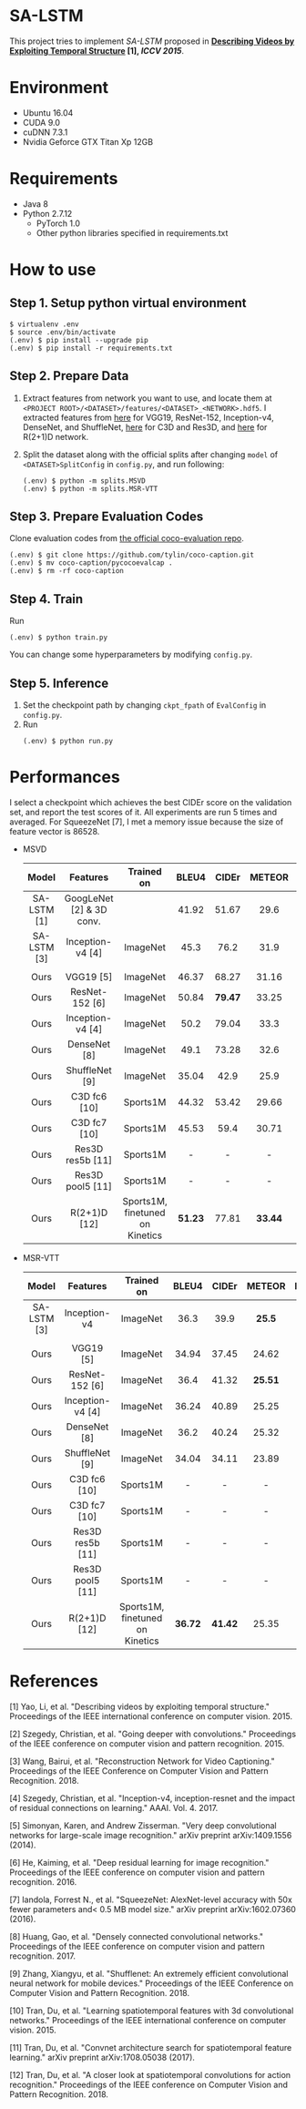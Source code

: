 # SA-LSTM

This project tries to implement *SA-LSTM* proposed in **[Describing Videos by Exploiting Temporal Structure](https://www.cv-foundation.org/openaccess/content_iccv_2015/papers/Yao_Describing_Videos_by_ICCV_2015_paper.pdf) [1], *ICCV 2015***.



# Environment

* Ubuntu 16.04
* CUDA 9.0
* cuDNN 7.3.1
* Nvidia Geforce GTX Titan Xp 12GB


# Requirements

* Java 8
* Python 2.7.12
  * PyTorch 1.0
  * Other python libraries specified in requirements.txt



# How to use

## Step 1. Setup python virtual environment

```
$ virtualenv .env
$ source .env/bin/activate
(.env) $ pip install --upgrade pip
(.env) $ pip install -r requirements.txt
```


## Step 2. Prepare Data

1. Extract features from network you want to use, and locate them at `<PROJECT ROOT>/<DATASET>/features/<DATASET>_<NETWORK>.hdf5`. I extracted features from [here](https://github.com/hobincar/video-feature-extractor) for VGG19, ResNet-152, Inception-v4, DenseNet, and ShuffleNet, [here](https://github.com/facebook/C3D) for C3D and Res3D, and [here](https://github.com/facebookresearch/VMZ) for R(2+1)D network.

2. Split the dataset along with the official splits after changing `model` of `<DATASET>SplitConfig` in `config.py`, and run following:

   ```
   (.env) $ python -m splits.MSVD
   (.env) $ python -m splits.MSR-VTT
   ```


## Step 3. Prepare Evaluation Codes

Clone evaluation codes from [the official coco-evaluation repo](https://github.com/tylin/coco-caption).

   ```
   (.env) $ git clone https://github.com/tylin/coco-caption.git
   (.env) $ mv coco-caption/pycocoevalcap .
   (.env) $ rm -rf coco-caption
   ```


## Step 4. Train

Run
   ```
   (.env) $ python train.py
   ```

You can change some hyperparameters by modifying `config.py`.


## Step 5. Inference

1. Set the checkpoint path by changing `ckpt_fpath` of `EvalConfig` in `config.py`.
2. Run
   ```
   (.env) $ python run.py
   ```


# Performances

I select a checkpoint which achieves the best CIDEr score on the validation set, and report the test scores of it. All experiments are run 5 times and averaged. For SqueezeNet [7], I met a memory issue because the size of feature vector is 86528.

* MSVD

  | Model | Features | Trained on | BLEU4 | CIDEr | METEOR | ROUGE_L |
  | :---: | :---: | :---: | :---: | :---: | :---: | :---: |
  | SA-LSTM [1] | GoogLeNet [2] & 3D conv. | | 41.92 | 51.67 | 29.6 | - |
  | SA-LSTM [3] | Inception-v4 [4] | ImageNet | 45.3 | 76.2 | 31.9 | 64.2 |
  |  |  |  |  |  |
  | Ours | VGG19 [5] | ImageNet | 46.37	| 68.27 |	31.16 |	67.37 |
  | Ours | ResNet-152 [6] | ImageNet | 50.84	| **79.47** |	33.25 |	69.81 |
  | Ours | Inception-v4 [4] | ImageNet | 50.2	| 79.04 |	33.3 |	69.65 |
  | Ours | DenseNet [8] | ImageNet | 49.1	| 73.28 | 32.6 |	69.23 |
  | Ours | ShuffleNet [9] | ImageNet | 35.04 |	42.9 |	25.9 |	62.62 |
  | Ours | C3D fc6 [10] | Sports1M | 44.32	| 53.42 |	29.66 |	67.05 |
  | Ours | C3D fc7 [10] | Sports1M | 45.53 |	59.4 |	30.71 |	67.79 |
  | Ours | Res3D res5b [11] | Sports1M | - | - | - | - |
  | Ours | Res3D pool5 [11] | Sports1M | - | - | - | - |
  | Ours | R(2+1)D [12] | Sports1M, finetuned on Kinetics | **51.23**	| 77.81 |	**33.44** |	**70.06** |


* MSR-VTT

  | Model | Features | Trained on | BLEU4 | CIDEr | METEOR | ROUGE_L |
  | :---: | :---: | :---: | :---: | :---: | :---: | :---: |
  | SA-LSTM [3] | Inception-v4 | ImageNet | 36.3 | 39.9 | **25.5** | **58.3** |
  |  |  |  |  |  |
  | Ours | VGG19 [5] | ImageNet | 34.94	| 37.45 |	24.62 |	56.33 |
  | Ours | ResNet-152 [6] | ImageNet | 36.4 |	41.32 |	**25.51** |	57.57 |
  | Ours | Inception-v4 [4] | ImageNet | 36.24	| 40.89 |	25.25 |	57.31 |
  | Ours | DenseNet [8] | ImageNet | 36.2 |	40.24 |	25.32 |	57.34 |
  | Ours | ShuffleNet [9] | ImageNet | 34.04	| 34.11 |	23.89 |	55.78 |
  | Ours | C3D fc6 [10] | Sports1M | - | - | - | - |
  | Ours | C3D fc7 [10] | Sports1M | - | - | - | - |
  | Ours | Res3D res5b [11] | Sports1M | - | - | - | - |
  | Ours | Res3D pool5 [11] | Sports1M | - | - | - | - |
  | Ours | R(2+1)D [12] | Sports1M, finetuned on Kinetics | **36.72** |	**41.42** |	25.35 |	57.72 |


# References

[1] Yao, Li, et al. "Describing videos by exploiting temporal structure." Proceedings of the IEEE international conference on computer vision. 2015.

[2] Szegedy, Christian, et al. "Going deeper with convolutions." Proceedings of the IEEE conference on computer vision and pattern recognition. 2015.

[3] Wang, Bairui, et al. "Reconstruction Network for Video Captioning." Proceedings of the IEEE Conference on Computer Vision and Pattern Recognition. 2018.

[4] Szegedy, Christian, et al. "Inception-v4, inception-resnet and the impact of residual connections on learning." AAAI. Vol. 4. 2017.

[5] Simonyan, Karen, and Andrew Zisserman. "Very deep convolutional networks for large-scale image recognition." arXiv preprint arXiv:1409.1556 (2014).

[6] He, Kaiming, et al. "Deep residual learning for image recognition." Proceedings of the IEEE conference on computer vision and pattern recognition. 2016.

[7] Iandola, Forrest N., et al. "SqueezeNet: AlexNet-level accuracy with 50x fewer parameters and< 0.5 MB model size." arXiv preprint arXiv:1602.07360 (2016).

[8] Huang, Gao, et al. "Densely connected convolutional networks." Proceedings of the IEEE conference on computer vision and pattern recognition. 2017.

[9] Zhang, Xiangyu, et al. "Shufflenet: An extremely efficient convolutional neural network for mobile devices." Proceedings of the IEEE Conference on Computer Vision and Pattern Recognition. 2018.

[10] Tran, Du, et al. "Learning spatiotemporal features with 3d convolutional networks." Proceedings of the IEEE international conference on computer vision. 2015.

[11] Tran, Du, et al. "Convnet architecture search for spatiotemporal feature learning." arXiv preprint arXiv:1708.05038 (2017).

[12] Tran, Du, et al. "A closer look at spatiotemporal convolutions for action recognition." Proceedings of the IEEE conference on Computer Vision and Pattern Recognition. 2018.
